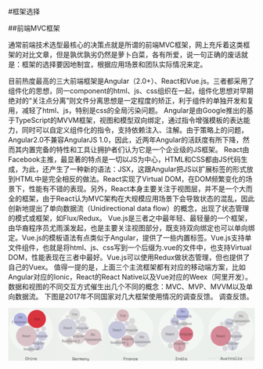 #框架选择

##前端MVC框架

通常前端技术选型最核心的决策点就是所谓的前端MVC框架，网上充斥着这类框架的对比文章，但是孰优孰劣仍然是萝卜白菜，各有所爱，说一句正确的废话就是：框架的选择要因地制宜，根据应用场景和团队实际情况来定。

目前热度最高的三大前端框架是Angular（2.0+）、React和Vue.js。三者都采用了组件化的思想，同一component的html、js、css组织在一起，组件化思想对早期绝对的“关注点分离”则文件分离思想是一定程度的矫正，利于组件的单独开发和复用，减轻了html、js，特别是css的全局污染问题。
Angular是由Google推出的基于TypeScript的MVVM框架，视图和模型双向绑定，通过指令增强模板的表达能力，同时可以自定义组件化的指令，支持依赖注入、注解。由于策略上的问题，Angular2.0不兼容AngularJS 1.0，因此，近两年Angular的活跃度有所下降，然而其内置完备的特性和工具让拥护者们认为它是一个企业级的JS框架。
React由Facebook主推，最显著的特点是一切以JS为中心，HTML和CSS都由JS代码生成，为此，还产生了一种新的语法：JSX，这跟Angular把JS以扩展标签的形式放到HTML中是完全相反的做法。React实现了Virtual DOM，在DOM频繁变化的场景下，性能有不错的表现。另外，React本身主要关注于视图层，并不是一个大而全的框架，由于React认为MVC架构在大规模应用场景下会导致状态的混乱，因此创新地提出了单向数据流（Unidirectional data flow）的概念，出现了状态管理的模式或框架，如Flux/Redux。
Vue.js是三者之中最年轻、最轻量的一个框架，由华裔程序员尤雨溪发起，也是主要关注视图部分，既支持双向绑定也可以单向绑定。Vue.js的模板语法有点类似于Angular，提供了一些内置标签。Vue.js支持单文件组件，也就是将html、js、css写到一个后缀为.vue的文件中，也支持Virtual DOM，性能表现在三者中最好。Vue.js可以使用Redux做状态管理，但也提供了自己的Vuex。
值得一提的是，上面三个主流框架都有对应的移动端方案，比如Angular对应的Ionic，React的React Native以及Vue对应的Weex（阿里开发）。
数据和视图的不同交互方式催生出几个不同的概念：MVC、MVP、MVVM以及单向数据流。
下图是2017年不同国家对几大框架使用情况的调查反馈。
  调查反馈。



![](/assets/mvc.png)